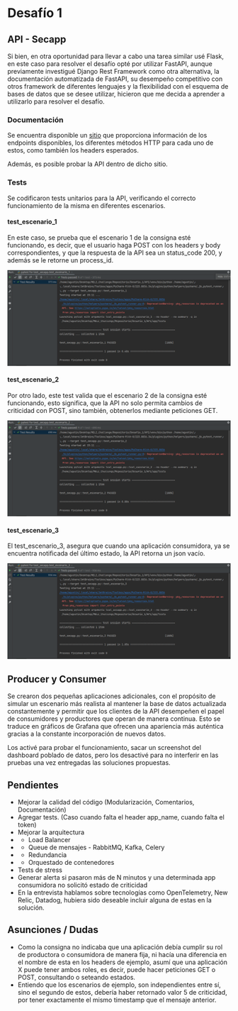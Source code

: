 # Desafío 1

## API - Secapp

Si bien, en otra oportunidad para llevar a cabo una tarea similar usé Flask, en este caso para resolver el desafío opté por utilizar FastAPI, aunque previamente investigué Django Rest Framework como otra alternativa, la documentación automatizada de FastAPI, su desempeño competitivo con otros framework de diferentes lenguajes y la flexibilidad con el esquema de bases de datos que se desee utilizar, hicieron que me decida a aprender a utilizarlo para resolver el desafío.

### Documentación

Se encuentra disponible un [sitio](http://34.125.19.164:8000/docs) que proporciona información de los endpoints disponibles, los diferentes métodos HTTP para cada uno de estos, como también los headers esperados.

Además, es posible probar la API dentro de dicho sitio.

### Tests

Se codificaron tests unitarios para la API, verificando el correcto funcionamiento de la misma en diferentes escenarios.

#### test_escenario_1

En este caso, se prueba que el escenario 1 de la consigna esté funcionando, es decir, que el usuario haga POST con los headers y body correspondientes, y que la respuesta de la API sea un status_code 200, y además se le retorne un process_id.

![Test1](https://github.com/AgustinNormand/MELI_Challenge/blob/main/assets/test_1.png)

#### test_escenario_2

Por otro lado, este test valida que el escenario 2 de la consigna esté funcionando, esto significa, que la API no solo permita cambios de criticidad con POST, sino también, obtenerlos mediante peticiones GET.

![Test2](https://github.com/AgustinNormand/MELI_Challenge/blob/main/assets/test_2.png)

#### test_escenario_3

El test_escenario_3, asegura que cuando una aplicación consumidora, ya se encuentra notificada del último estado, la API retorna un json vacío.

![Test3](https://github.com/AgustinNormand/MELI_Challenge/blob/main/assets/test_3.png)

## Producer y Consumer

Se crearon dos pequeñas aplicaciones adicionales, con el propósito de simular un escenario más realista al mantener la base de datos actualizada constantemente y permitir que los clientes de la API desempeñen el papel de consumidores y productores que operan de manera continua. Esto se traduce en gráficos de Grafana que ofrecen una apariencia más auténtica gracias a la constante incorporación de nuevos datos.

Los activé para probar el funcionamiento, sacar un screenshot del dashboard poblado de datos, pero los desactivé para no interferir en las pruebas una vez entregadas las soluciones propuestas.

## Pendientes

* Mejorar la calidad del código (Modularización, Comentarios, Documentación)
* Agregar tests. (Caso cuando falta el header app_name, cuando falta el token)
* Mejorar la arquitectura
* * Load Balancer
* * Queue de mensajes - RabbitMQ, Kafka, Celery
* * Redundancia
* * Orquestado de contenedores
* Tests de stress
* Generar alerta si pasaron más de N minutos y una determinada app consumidora no solicitó estado de criticidad
* En la entrevista hablamos sobre tecnologías como OpenTelemetry, New Relic, Datadog, hubiera sido deseable incluir alguna de estas en la solución.

## Asunciones / Dudas

* Como la consigna no indicaba que una aplicación debía cumplir su rol de productora o consumidora de manera fija, ni hacía una diferencia en el nombre de esta en los headers de ejemplo, asumí que una aplicación X puede tener ambos roles, es decir, puede hacer peticiones GET o POST, consultando o seteando estados.
* Entiendo que los escenarios de ejemplo, son independientes entre sí, sino el segundo de estos, debería haber retornado valor 5 de criticidad, por tener exactamente el mismo timestamp que el mensaje anterior. 

